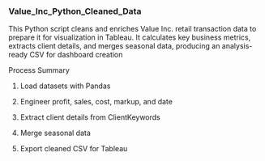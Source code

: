 ### Value_Inc_Python_Cleaned_Data
This Python script cleans and enriches Value Inc. retail transaction data to prepare it for visualization in Tableau. It calculates key business metrics, extracts client details, and merges seasonal data, producing an analysis-ready CSV for dashboard creation

Process Summary

1. Load datasets with Pandas


2. Engineer profit, sales, cost, markup, and date


3. Extract client details from ClientKeywords


4. Merge seasonal data


5. Export cleaned CSV for Tableau